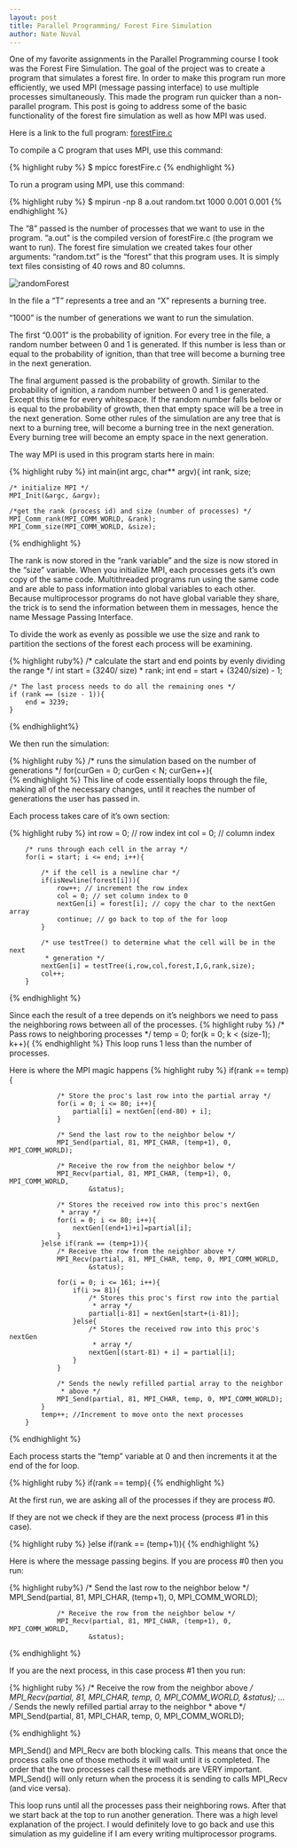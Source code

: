 ```yaml
---
layout: post
title: Parallel Programming/ Forest Fire Simulation
author: Nate Nuval
---
```

One of my favorite assignments in the Parallel Programming course I took was the Forest Fire Simulation. The goal of the project was to create a program that simulates a forest fire. In order to make this program run more efficiently, we used MPI (message passing interface) to use multiple processes simultaneously. This made the program run quicker than a non-parallel program.
This post is going to address some of the basic functionality of the forest fire simulation as well as how MPI was used. 

Here is a link to the full program:
<a href="https://github.com/nnuval/425cpsc/blob/master/forestFire.c">forestFire.c</a>

To compile a C program that uses MPI, use this command:

{% highlight ruby %}
$ mpicc forestFire.c
{% endhighlight %}

To run a program using MPI, use this command:

{% highlight ruby %}
$ mpirun -np 8 a.out random.txt 1000 0.001 0.001
{% endhighlight %}

The “8” passed is the number of processes that we want to use in the program.
“a.out” is the compiled version of forestFire.c (the program we want to run).
The forest fire simulation we created takes four other arguments:
“random.txt” is the “forest” that this program uses. It is simply text files consisting of 40 rows and 80 columns. 

![randomForest](/assets/randomForest.png)

In the file a “T” represents a tree and an “X” represents a burning tree.

“1000” is the number of generations we want to run the simulation. 

The first “0.001” is the probability of ignition. For every tree in the file, a random number between 0 and 1 is generated. If this number is less than or equal to the probability of ignition, than that tree will become a burning tree in the next generation.

The final argument passed is the probability of growth. Similar to the probability of ignition, a random number between 0 and 1 is generated. Except this time for every whitespace. If the random number falls below or is equal to the probability of growth, then that empty space will be a tree in the next generation.
Some other rules of the simulation are any tree that is next to a burning tree, will become a burning tree in the next generation. Every burning tree will become an empty space in the next generation.

The way MPI is used in this program starts here in main:

{% highlight ruby %}
int main(int argc, char** argv){
int rank, size;

	/* initialize MPI */
	MPI_Init(&argc, &argv);

	/*get the rank (process id) and size (number of processes) */
	MPI_Comm_rank(MPI_COMM_WORLD, &rank);
	MPI_Comm_size(MPI_COMM_WORLD, &size);
{% endhighlight %}

The rank is now stored in the “rank variable” and the size is now stored in the “size” variable.
When you initialize MPI, each processes gets it’s own copy of the same code. Multithreaded programs run using the same code and are able to pass information into global variables to each other. Because multiprocessor programs do not have global variable they share, the trick is to send the information between them in messages, hence the name Message Passing Interface.

To divide the work as evenly as possible we use the size and rank to partition the sections of the forest each process will be examining.

{% highlight ruby%}
	/* calculate the start and end points by evenly dividing the range */
	int start = (3240/ size) * rank;
	int end = start + (3240/size) - 1;
	
	/* The last process needs to do all the remaining ones */
	if (rank == (size - 1)){
		end = 3239;
	}
{% endhighlight%}

We then run the simulation:

{% highlight ruby %}
		/* runs the simulation based on the number of generations */
		for(curGen = 0; curGen < N; curGen++){	
{% endhighlight %}
This line of code essentially loops through the file, making all of the necessary changes, until it reaches the number of generations the user has passed in.

Each process takes care of it’s own section:

{% highlight ruby %}
		int row = 0; // row index
		int col = 0; // column index

		/* runs through each cell in the array */
		for(i = start; i <= end; i++){
			
			/* if the cell is a newline char */
			if(isNewline(forest[i])){
				row++; // increment the row index
				col = 0; // set column index to 0
				nextGen[i] = forest[i]; // copy the char to the nextGen array
				continue; // go back to top of the for loop
			}

			/* use testTree() to determine what the cell will be in the next
			 * generation */
			nextGen[i] = testTree(i,row,col,forest,I,G,rank,size);
			col++;
		}
{% endhighlight %}

Since each the result of a tree depends on it’s neighbors we need to pass the neighboring rows between all of the processes.
{% highlight ruby %}
		/* Pass rows to neighboring processes */
		temp = 0;
		for(k = 0; k < (size-1); k++){
{% endhighlight %}
This loop runs 1 less than the number of processes.

Here is where the MPI magic happens
{% highlight ruby %}
			if(rank == temp){
				
				/* Store the proc's last row into the partial array */
				for(i = 0; i <= 80; i++){
					partial[i] = nextGen[(end-80) + i];
				}

				/* Send the last row to the neighbor below */
				MPI_Send(partial, 81, MPI_CHAR, (temp+1), 0, MPI_COMM_WORLD);
				
				/* Receive the row from the neighbor below */
				MPI_Recv(partial, 81, MPI_CHAR, (temp+1), 0, MPI_COMM_WORLD,
						&status);

				/* Stores the received row into this proc's nextGen 
				 * array */
				for(i = 0; i <= 80; i++){
					nextGen[(end+1)+i]=partial[i]; 
				}	
			}else if(rank == (temp+1)){			
				/* Receive the row from the neighbor above */
				MPI_Recv(partial, 81, MPI_CHAR, temp, 0, MPI_COMM_WORLD, 
						&status);
				
				for(i = 0; i <= 161; i++){
					if(i >= 81){
						/* Stores this proc's first row into the partial 
						 * array */
						partial[i-81] = nextGen[start+(i-81)];
					}else{
						/* Stores the received row into this proc's nextGen
						 * array */	
						nextGen[(start-81) + i] = partial[i];
					}
				}
				
				/* Sends the newly refilled partial array to the neighbor 
				 * above */	
				MPI_Send(partial, 81, MPI_CHAR, temp, 0, MPI_COMM_WORLD);
			}
			temp++; //Increment to move onto the next processes
		}
{% endhighlight %}

Each process starts the “temp” variable at 0 and then increments it at the end of the for loop. 

{% highlight ruby %}
			if(rank == temp){
{% endhighlight %}

At the first run, we are asking all of the processes if they are process #0.

If they are not we check if they are the next process (process #1 in this case).

{% highlight ruby %}
			}else if(rank == (temp+1)){	
{% endhighlight %}

Here is where the message passing begins. If you are process #0 then you run:

{% highlight ruby%}
				/* Send the last row to the neighbor below */
				MPI_Send(partial, 81, MPI_CHAR, (temp+1), 0, MPI_COMM_WORLD);
				
				/* Receive the row from the neighbor below */
				MPI_Recv(partial, 81, MPI_CHAR, (temp+1), 0, MPI_COMM_WORLD,
						&status);
{% endhighlight %}

If you are the next process, in this case process #1 then you run:

{% highlight ruby %}
				/* Receive the row from the neighbor above */
				MPI_Recv(partial, 81, MPI_CHAR, temp, 0, MPI_COMM_WORLD, 
						&status);
				…
				/* Sends the newly refilled partial array to the neighbor 
				 * above */	
				MPI_Send(partial, 81, MPI_CHAR, temp, 0, MPI_COMM_WORLD);

{% endhighlight %}

MPI_Send() and MPI_Recv are both blocking calls. This means that once the process calls one of those methods it will wait until it is completed. The order that the two processes call these methods are VERY important. MPI_Send() will only return when the process it is sending to calls MPI_Recv (and vice versa).

This loop runs until all the processes pass their neighboring rows. After that we start back at the top to run another generation. 
There was a high level explanation of the project. I would definitely love to go back and use this simulation as my guideline if I am every writing multiprocessor programs.
